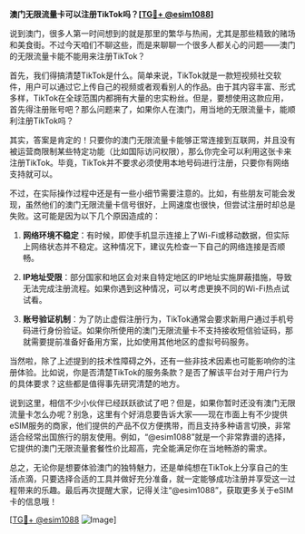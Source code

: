 **澳门无限流量卡可以注册TikTok吗？[[TG💪+ @esim1088](https://t.me/s/esim1088)]**

说到澳门，很多人第一时间想到的就是那里的繁华与热闹，尤其是那些精致的赌场和美食街。不过今天咱们不聊这些，而是来聊聊一个很多人都关心的问题——澳门的无限流量卡能不能用来注册TikTok？

首先，我们得搞清楚TikTok是什么。简单来说，TikTok就是一款短视频社交软件，用户可以通过它上传自己的视频或者观看别人的作品。由于其内容丰富、形式多样，TikTok在全球范围内都拥有大量的忠实粉丝。但是，要想使用这款应用，首先得注册账号吧？那么问题来了，如果你人在澳门，用当地的无限流量卡，能顺利注册TikTok吗？

其实，答案是肯定的！只要你的澳门无限流量卡能够正常连接到互联网，并且没有被运营商限制某些特定功能（比如国际访问权限），那么你完全可以利用这张卡来注册TikTok。毕竟，TikTok并不要求必须使用本地号码进行注册，只要你有网络支持就可以。

不过，在实际操作过程中还是有一些小细节需要注意的。比如，有些朋友可能会发现，虽然他们的澳门无限流量卡信号很好，上网速度也很快，但尝试注册时却总是失败。这可能是因为以下几个原因造成的：

1. **网络环境不稳定**：有时候，即使手机显示连接上了Wi-Fi或移动数据，但实际上网络状态并不稳定。这种情况下，建议先检查一下自己的网络连接是否顺畅。
   
2. **IP地址受限**：部分国家和地区会对来自特定地区的IP地址实施屏蔽措施，导致无法完成注册流程。如果你遇到这种情况，可以考虑更换不同的Wi-Fi热点试试看。

3. **账号验证机制**：为了防止虚假注册行为，TikTok通常会要求新用户通过手机号码进行身份验证。如果你所使用的澳门无限流量卡不支持接收短信验证码，那就需要提前准备好备用方案，比如使用其他地区的虚拟号码服务。

当然啦，除了上述提到的技术性障碍之外，还有一些非技术因素也可能影响你的注册体验。比如说，你是否清楚TikTok的服务条款？是否了解该平台对于用户行为的具体要求？这些都是值得事先研究清楚的地方。

说到这里，相信不少小伙伴已经跃跃欲试了吧？但是，如果你暂时还没有澳门无限流量卡怎么办呢？别急，这里有个好消息要告诉大家——现在市面上有不少提供eSIM服务的商家，他们提供的产品不仅方便携带，而且支持多种语言切换，非常适合经常出国旅行的朋友使用。例如，“@esim1088”就是一个非常靠谱的选择，它提供的澳门无限流量套餐性价比超高，完全能满足你在当地畅游的需求。

总之，无论你是想要体验澳门的独特魅力，还是单纯想在TikTok上分享自己的生活点滴，只要选择合适的工具并做好充分准备，就一定能够成功注册并享受这一过程带来的乐趣。最后再次提醒大家，记得关注“@esim1088”，获取更多关于eSIM卡的信息哦！

[[TG💪+ @esim1088](https://t.me/s/esim1088) ![Image](https://i.postimg.cc/4NQfJmqS/Snipaste-2025-05-13-00-14-12.png)]